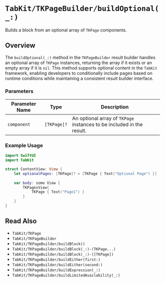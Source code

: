 # ``TabKit/TKPageBuilder/buildOptional(_:)``

Builds a block from an optional array of ``TKPage`` components.

## Overview

The `buildOptional(_:)` method in the ``TKPageBuilder`` result builder handles an optional array of ``TKPage`` instances, returning the array if it exists or an empty array if it is `nil`. This method supports optional content in the `TabKit` framework, enabling developers to conditionally include pages based on runtime conditions while maintaining a consistent result builder interface.

### Parameters
| Parameter Name | Type | Description |
|----------------|------|-------------|
| `component` | `[TKPage]?` | An optional array of ``TKPage`` instances to be included in the result. |

### Example Usage
```swift
import SwiftUI
import TabKit

struct ContentView: View {
    let optionalPages: [TKPage]? = [TKPage { Text("Optional Page") }]
    
    var body: some View {
        TKPagesView{
            TKPage { Text("Page1") }
        }
    }
}
```

## Read Also
- ``TabKit/TKPage``
- ``TabKit/TKPageBuilder``
- ``TabKit/TKPageBuilder/buildBlock()``
- ``TabKit/TKPageBuilder/buildBlock(_:)-(TKPage...)``
- ``TabKit/TKPageBuilder/buildBlock(_:)-([TKPage])``
- ``TabKit/TKPageBuilder/buildEither(first:)``
- ``TabKit/TKPageBuilder/buildEither(second:)``
- ``TabKit/TKPageBuilder/buildExpression(_:)``
- ``TabKit/TKPageBuilder/buildLimitedAvailability(_:)``
